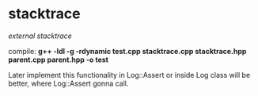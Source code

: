 # stacktrace
<i>external stacktrace</i>

compile: <b>g++ -ldl -g -rdynamic test.cpp stacktrace.cpp stacktrace.hpp parent.cpp parent.hpp -o test</b>

<p>Later implement this functionality in Log::Assert or inside Log class will be better, where Log::Assert gonna call.</p>
